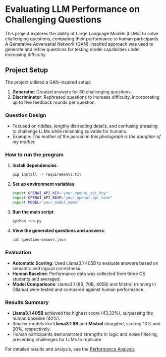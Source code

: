 # Evaluating LLM Performance on Challenging Questions

This project explores the ability of Large Language Models (LLMs) to solve challenging questions, comparing their performance to human participants. A Generative Adversarial Network (GAN)-inspired approach was used to generate and refine questions for testing model capabilities under increasing difficulty.

## Project Setup
The project utilized a GAN-inspired setup:
1. **Generator**: Created answers for 30 challenging questions.
2. **Discriminator**: Rephrased questions to increase difficulty, incorporating up to five feedback rounds per question.

### Question Design
- Focused on riddles, lengthy distracting details, and confusing phrasing to challenge LLMs while remaining solvable for humans.
- Example: *The mother of the person in this photograph is the daughter of my mother.*

### How to run the program

1. **Install dependencies**:
    ```sh
    pip install -r requirements.txt
    ```

2. **Set up environment variables**:
    ```sh
    export OPENAI_API_KEY="your_openai_api_key"
    export OPENAI_API_BASE="your_openai_api_base"
    export MODEL="your_model_name"
    ```

3. **Run the main script**:
    ```sh
    python run.py
    ```

4. **View the generated questions and answers**:
    ```sh
    cat question-answer.json
    ```

### Evaluation
- **Automatic Scoring**: Used Llama3.1 405B to evaluate answers based on semantic and logical correctness.
- **Human Baseline**: Performance data was collected from three CS students and averaged.
- **Model Comparisons**: Llama3.1 (8B, 70B, 405B) and Mistral (running in Ollama) were tested and compared against human performance.

### Results Summary
- **Llama3.1 405B** achieved the highest score (43.33%), surpassing the human baseline (40%).
- Smaller models like **Llama3.1 8B** and **Mistral** struggled, scoring 10% and 20%, respectively.
- Human participants demonstrated strengths in logic and noise filtering, presenting challenges for LLMs to replicate.

For detailed results and analysis, see the [Performance Analysis](analysis.md).
